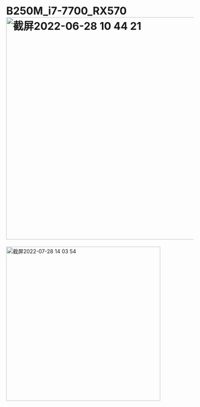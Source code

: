 # B250M_i7-7700_RX570<img width="597" alt="截屏2022-06-28 10 44 21" src="https://user-images.githubusercontent.com/59770581/176080633-61f1c869-85c1-4a2d-b64b-2c155bddec5e.png">
<img width="414" alt="截屏2022-07-28 14 03 54" src="https://user-images.githubusercontent.com/59770581/181432137-40244056-9283-41bc-971d-75b54390dd53.png">
